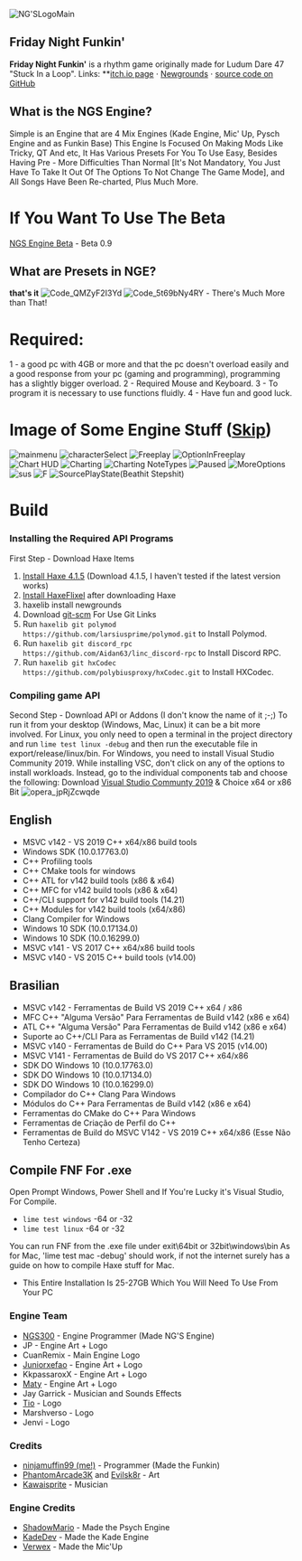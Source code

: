 ![NG'SLogoMain](https://user-images.githubusercontent.com/86559005/180931575-c9b5142c-104e-41aa-a897-a171d7be0ce3.png)

## Friday Night Funkin'
**Friday Night Funkin'** is a rhythm game originally made for Ludum Dare 47 "Stuck In a Loop".
Links: **[itch.io page](https://ninja-muffin24.itch.io/funkin) ⋅ [Newgrounds](https://www.newgrounds.com/portal/view/770371) ⋅ [source code on GitHub](https://github.com/ninjamuffin99/Funkin)

## What is the NGS Engine?
Simple is an Engine that are 4 Mix Engines (Kade Engine, Mic' Up, Pysch Engine and as Funkin Base) This Engine Is Focused On Making Mods Like Tricky, QT And etc, It Has Various Presets For You To Use Easy, Besides Having Pre - More Difficulties Than Normal [It's Not Mandatory, You Just Have To Take It Out Of The Options To Not Change The Game Mode], and All Songs Have Been Re-charted, Plus Much More.
# If You Want To Use The Beta
[NGS Engine Beta](https://github.com/NGS300/NG-S-Engine-BetaOnly) - Beta 0.9

## What are Presets in NGE?
**that's it**
![Code_QMZyF2I3Yd](https://user-images.githubusercontent.com/86559005/180923665-d609fcf5-57ab-46d3-b6ae-690608186961.png)
![Code_5t69bNy4RY](https://user-images.githubusercontent.com/86559005/180923686-7a7e0fe8-cab3-472e-b651-ac35e6391332.png) - There's Much More than That!

# Required:
1 - a good pc with 4GB or more and that the pc doesn't overload easily and a good response from your pc (gaming and programming), programming has a slightly bigger overload.
2 - Required Mouse and Keyboard.
3 - To program it is necessary to use functions fluidly.
4 - Have fun and good luck.

# Image of Some Engine Stuff ([Skip](#build))
![mainmenu](https://user-images.githubusercontent.com/86559005/180936376-0bbafcd0-b9ee-4b28-ae4d-7d6797d2e50f.jpg)
![characterSelect](https://user-images.githubusercontent.com/86559005/180943942-6820e8eb-f360-43b3-aa1e-1d3f5485c63f.jpg)
![Freeplay](https://user-images.githubusercontent.com/86559005/180944446-4de750c1-656e-4ee4-acb0-997427c5e3f1.jpg)
![OptionInFreeplay](https://user-images.githubusercontent.com/86559005/180944525-8475d8da-591e-40a2-9452-c0868089b1f5.jpg)
![Chart HUD](https://user-images.githubusercontent.com/86559005/180944479-d16e4aa5-c669-4109-a79e-a8f137c5bf51.jpg)
![Charting](https://user-images.githubusercontent.com/86559005/180947775-db92c24a-234c-4179-87fc-65c2dd2d8129.png)
![Charting NoteTypes](https://user-images.githubusercontent.com/86559005/180947785-ee936094-cc8f-42fb-aaba-706106f47a37.png)
![Paused](https://user-images.githubusercontent.com/86559005/180944552-0f783d50-c222-43c8-8c7f-855890bc44a1.jpg)
![MoreOptions](https://user-images.githubusercontent.com/86559005/180944580-1e2fd9d8-0f5a-4276-ac9d-19df3a82689e.jpg)
![sus](https://user-images.githubusercontent.com/86559005/180944589-cb6e9c7d-0d11-4101-9485-1781ee6f513f.jpg)
![F](https://user-images.githubusercontent.com/86559005/180944600-c5bbb619-6dd8-4ddb-ba25-4b3e87f4627c.jpg)
![SourcePlayState(Beathit   Stepshit)](https://user-images.githubusercontent.com/86559005/180944925-2bfbaa1e-9e92-4177-bfa3-05fb22e1874f.png)

# Build
### Installing the Required API Programs
First Step - Download Haxe Items
1. [Install Haxe 4.1.5](https://haxe.org/download/version/4.1.5/) (Download 4.1.5, I haven't tested if the latest version works)
2. [Install HaxeFlixel](https://haxeflixel.com/documentation/install-haxeflixel/) after downloading Haxe
3. haxelib install newgrounds
4. Download [git-scm](https://git-scm.com/downloads) For Use Git Links
5. Run `haxelib git polymod https://github.com/larsiusprime/polymod.git` to Install Polymod.
6. Run `haxelib git discord_rpc https://github.com/Aidan63/linc_discord-rpc` to Install Discord RPC.
7. Run `haxelib git hxCodec https://github.com/polybiusproxy/hxCodec.git` to Install HXCodec.
### Compiling game API
Second Step - Download API or Addons (I don't know the name of it ;-;)
To run it from your desktop (Windows, Mac, Linux) it can be a bit more involved. For Linux, you only need to open a terminal in the project directory and run `lime test linux -debug` and then run the executable file in export/release/linux/bin. For Windows, you need to install Visual Studio Community 2019. While installing VSC, don't click on any of the options to install workloads. Instead, go to the individual components tab and choose the following:
Download [Visual Studio Communty 2019](https://my.visualstudio.com/Downloads?q=visual%20studio%202019&wt.mc_id=o~msft~vscom~older-downloads) & Choice x64 or x86 Bit
![opera_jpRjZcwqde](https://user-images.githubusercontent.com/86559005/158903575-4f6fe1bb-fa09-4524-97a9-47d5e70a77fb.png)

## English
* MSVC v142 - VS 2019 C++ x64/x86 build tools
* Windows SDK (10.0.17763.0)
* C++ Profiling tools
* C++ CMake tools for windows
* C++ ATL for v142 build tools (x86 & x64)
* C++ MFC for v142 build tools (x86 & x64)
* C++/CLI support for v142 build tools (14.21)
* C++ Modules for v142 build tools (x64/x86)
* Clang Compiler for Windows
* Windows 10 SDK (10.0.17134.0)
* Windows 10 SDK (10.0.16299.0)
* MSVC v141 - VS 2017 C++ x64/x86 build tools
* MSVC v140 - VS 2015 C++ build tools (v14.00)

## Brasilian
* MSVC v142 - Ferramentas de Build VS 2019 C++ x64 / x86
* MFC C++ "Alguma Versão" Para Ferramentas de Build v142 (x86 e x64)
* ATL C++ "Alguma Versão" Para Ferramentas de Build v142 (x86 e x64)
* Suporte ao C++/CLI Para as Ferramentas de Build v142 (14.21)
* MSVC v140 - Ferramentas de Build do C++ Para VS 2015 (v14.00)
* MSVC V141 - Ferramentas de Build do VS 2017 C++ x64/x86
* SDK DO Windows 10 (10.0.17763.0)
* SDK DO Windows 10 (10.0.17134.0)
* SDK DO Windows 10 (10.0.16299.0)
* Compilador do C++ Clang Para Windows
* Módulos do C++ Para Ferramentas de Build v142 (x86 e x64)
* Ferramentas do CMake do C++ Para Windows
* Ferramentas de Criação de Perfil do C++
* Ferramentas de Build do MSVC V142 - VS 2019 C++ x64/x86 (Esse Não Tenho Certeza)


## Compile FNF For .exe
Open Prompt Windows, Power Shell and If You're Lucky it's Visual Studio, For Compile.
* `lime test windows` -64 or -32
* `lime test linux` -64 or -32

You can run FNF from the .exe file under exit\64bit or 32bit\windows\bin
As for Mac, 'lime test mac -debug' should work, if not the internet surely has a guide on how to compile Haxe stuff for Mac.
* This Entire Installation Is 25-27GB Which You Will Need To Use From Your PC

### Engine Team
- [NGS300](https://github.com/NGS300) - Engine Programmer (Made NG'S Engine)
- JP - Engine Art + Logo
- CuanRemix - Main Engine Logo
- [Juniorxefao](https://github.com/Juniorxefao) - Engine Art + Logo
- KkpassaroxX - Engine Art + Logo
- [Maty](https://github.com/MatyHUB) - Engine Art + Logo
- Jay Garrick - Musician and Sounds Effects
- [Tio](https://github.com/Conodeo) - Logo
- Marshverso - Logo
- Jenvi - Logo

### Credits
- [ninjamuffin99 (me!)](https://twitter.com/ninja_muffin99) - Programmer (Made the Funkin)
- [PhantomArcade3K](https://twitter.com/phantomarcade3k) and [Evilsk8r](https://twitter.com/evilsk8r) - Art
- [Kawaisprite](https://twitter.com/kawaisprite) - Musician

### Engine Credits
- [ShadowMario](https://github.com/ShadowMario) - Made the Psych Engine
- [KadeDev](https://github.com/KadeDev) - Made the Kade Engine
- [Verwex](https://github.com/Verwex) - Made the Mic'Up
